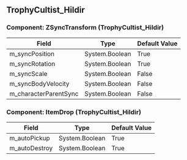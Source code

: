 ## TrophyCultist_Hildir

### Component: ZSyncTransform (TrophyCultist_Hildir)

|Field|Type|Default Value|
|---|---|---|
|m_syncPosition|System.Boolean|True|
|m_syncRotation|System.Boolean|True|
|m_syncScale|System.Boolean|False|
|m_syncBodyVelocity|System.Boolean|False|
|m_characterParentSync|System.Boolean|False|

### Component: ItemDrop (TrophyCultist_Hildir)

|Field|Type|Default Value|
|---|---|---|
|m_autoPickup|System.Boolean|True|
|m_autoDestroy|System.Boolean|True|

